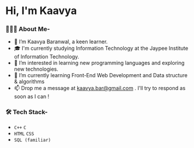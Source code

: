 # Hi, I'm Kaavya #
### 👨🏻‍💻 About Me- ###
- 👋 I’m Kaavya Baranwal, a keen learner.
- 🎓 I'm currently studying Information Technology at the Jaypee Institute of Information Technology.
- 👀 I’m interested in learning new programming languages and exploring new technologies.
- 🌱 I’m currently learning Front-End Web Development and Data structure & algorithms
- 📫 Drop me a message at kaavya.bar@gmail.com . I'll try to respond as soon as I can !
### 🛠 Tech Stack- ###
- `C++`  `C`
- `HTML`  `CSS`
- `SQL (familiar)`
<!-- - 📫 How to reach me ...
 -->
<!---
kaavyabaranwal/kaavyabaranwal is a ✨ special ✨ repository because its `README.md` (this file) appears on your GitHub profile.
You can click the Preview link to take a look at your changes.
--->
